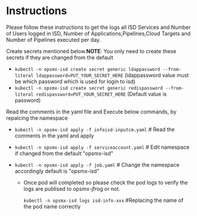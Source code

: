 # Instructions

Please follow these instructions to get the logs all ISD Services and Number of Users logged in ISD, Number of Applications,Pipelines,Cloud Targets and Number of Pipelines executed per day.

Create secrets mentioned below.**NOTE**: You only need to create these secrets if they are changed from the default
   - `kubectl -n opsmx-isd create secret generic ldappassword --from-literal ldappassword=PUT_YOUR_SECRET_HERE` (ldappassword value must be which password which is used for login to isd)
   - `kubectl -n opsmx-isd create secret generic redispassword --from-literal redispassword=PUT_YOUR_SECRET_HERE` (Default value is password)

Read the comments in the yaml file and Execute below commands, by repalcing the namespace

- `kubectl -n opsmx-isd apply -f infoisd-inputcm.yaml` # Read the comments in the yaml and apply 
- `kubectl -n opsmx-isd apply -f serviceaccount.yaml` # Edit namespace if changed from the default "opsmx-isd"
- `kubectl -n opsmx-isd apply -f job.yaml` # Change the namespace accordingly default is "opsmx-isd"

    - Once pod will completed so please check the pod logs to verify the logs are publised to opsmx-jfrog or not.

      `kubectl -n opsmx-isd logs isd-info-xxx` #Replacing the name of the pod name correctly

